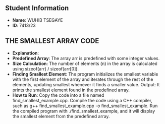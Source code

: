 ## Student Information
- **Name**: WUHIB TSEGAYE
- **ID**: 7413/23
## THE SMALLEST ARRAY CODE
- **Explanation**:
- **Predefined Array**: The array arr is predefined with some integer values.
- **Size Calculation**: The number of elements (n) in the array is calculated using sizeof(arr) / sizeof(arr[0]).
- **Finding Smallest Element**: The program initializes the smallest variable with the first element of the array and iterates through the rest of the elements, updating smallest whenever it finds a smaller value.
Output: It prints the smallest element found in the predefined array.
- **How to Run**:
Copy the code into a file named find_smallest_example.cpp.
Compile the code using a C++ compiler, such as g++ find_smallest_example.cpp -o find_smallest_example.
Run the compiled program with ./find_smallest_example, and it will display the smallest element from the predefined array.
